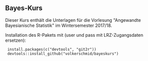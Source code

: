 ## Bayes-Kurs

Dieser Kurs enthält die Unterlagen für die Vorlesung "Angewandte Bayesianische Statistik" im Wintersemester 2017/18.

Installation des R-Pakets mit (user und pass mit LRZ-Zugangsdaten ersetzen):

     install.packages(c("devtools", "git2r"))
     devtools::install_github("volkerschmid/bayeskurs")

